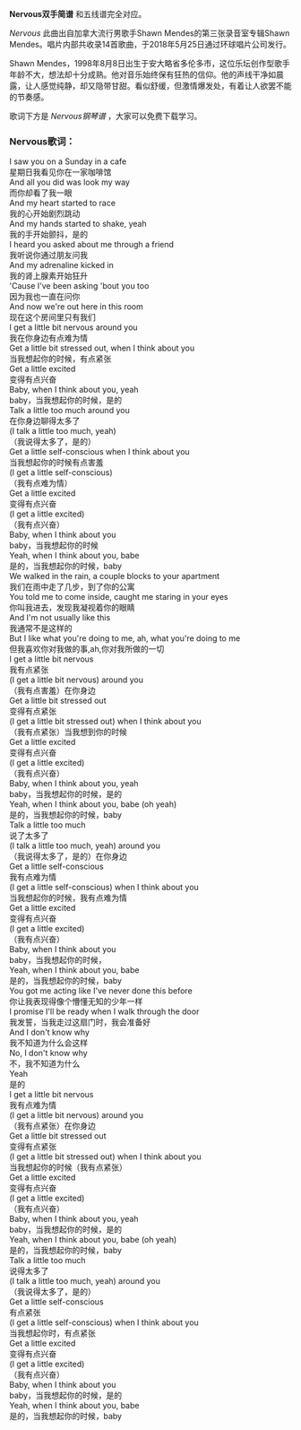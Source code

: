 

**Nervous双手简谱** 和五线谱完全对应。

_Nervous_ 此曲出自加拿大流行男歌手Shawn Mendes的第三张录音室专辑Shawn
Mendes。唱片内部共收录14首歌曲，于2018年5月25日通过环球唱片公司发行。

Shawn
Mendes，1998年8月8日出生于安大略省多伦多市，这位乐坛创作型歌手年龄不大，想法却十分成熟。他对音乐始终保有狂热的信仰。他的声线干净如晨露，让人感觉纯静，却又隐带甘甜。看似舒缓，但激情爆发处，有着让人欲罢不能的节奏感。

歌词下方是 _Nervous钢琴谱_ ，大家可以免费下载学习。

### Nervous歌词：

I saw you on a Sunday in a cafe  
星期日我看见你在一家咖啡馆  
And all you did was look my way  
而你却看了我一眼  
And my heart started to race  
我的心开始剧烈跳动  
And my hands started to shake, yeah  
我的手开始颤抖，是的  
I heard you asked about me through a friend  
我听说你通过朋友问我  
And my adrenaline kicked in  
我的肾上腺素开始狂升  
'Cause I've been asking 'bout you too  
因为我也一直在问你  
And now we're out here in this room  
现在这个房间里只有我们  
I get a little bit nervous around you  
我在你身边有点难为情  
Get a little bit stressed out, when I think about you  
当我想起你的时候，有点紧张  
Get a little excited  
变得有点兴奋  
Baby, when I think about you, yeah  
baby，当我想起你的时候，是的  
Talk a little too much around you  
在你身边聊得太多了  
(I talk a little too much, yeah)  
（我说得太多了，是的）  
Get a little self-conscious when I think about you  
当我想起你的时候有点害羞  
(I get a little self-conscious)  
（我有点难为情）  
Get a little excited  
变得有点兴奋  
(I get a little excited)  
（我有点兴奋）  
Baby, when I think about you  
baby，当我想起你的时候  
Yeah, when I think about you, babe  
是的，当我想起你的时候，baby  
We walked in the rain, a couple blocks to your apartment  
我们在雨中走了几步，到了你的公寓  
You told me to come inside, caught me staring in your eyes  
你叫我进去，发现我凝视着你的眼睛  
And I'm not usually like this  
我通常不是这样的  
But I like what you're doing to me, ah, what you're doing to me  
但我喜欢你对我做的事,ah,你对我所做的一切  
I get a little bit nervous  
我有点紧张  
(I get a little bit nervous) around you  
（我有点害羞）在你身边  
Get a little bit stressed out  
变得有点紧张  
(I get a little bit stressed out) when I think about you  
（我有点紧张）当我想到你的时候  
Get a little excited  
变得有点兴奋  
(I get a little excited)  
（我有点兴奋）  
Baby, when I think about you, yeah  
baby，当我想起你的时候，是的  
Yeah, when I think about you, babe (oh yeah)  
是的，当我想起你的时候，baby  
Talk a little too much  
说了太多了  
(I talk a little too much, yeah) around you  
（我说得太多了，是的）在你身边  
Get a little self-conscious  
我有点难为情  
(I get a little self-conscious) when I think about you  
当我想起你的时候，我有点难为情  
Get a little excited  
变得有点兴奋  
(I get a little excited)  
（我有点兴奋）  
Baby, when I think about you  
baby，当我想起你的时候，  
Yeah, when I think about you, babe  
是的，当我想起你的时候，baby  
You got me acting like I've never done this before  
你让我表现得像个懵懂无知的少年一样  
I promise I'll be ready when I walk through the door  
我发誓，当我走过这扇门时，我会准备好  
And I don't know why  
我不知道为什么会这样  
No, I don't know why  
不，我不知道为什么  
Yeah  
是的  
I get a little bit nervous  
我有点难为情  
(I get a little bit nervous) around you  
（我有点紧张）在你身边  
Get a little bit stressed out  
变得有点紧张  
(I get a little bit stressed out) when I think about you  
当我想起你的时候（我有点紧张）  
Get a little excited  
变得有点兴奋  
(I get a little excited)  
（我有点兴奋）  
Baby, when I think about you, yeah  
baby，当我想起你的时候，是的  
Yeah, when I think about you, babe (oh yeah)  
是的，当我想起你的时候，baby  
Talk a little too much  
说得太多了  
(I talk a little too much, yeah) around you  
（我说得太多了，是的）  
Get a little self-conscious  
有点紧张  
(I get a little self-conscious) when I think about you  
当我想起你时，有点紧张  
Get a little excited  
变得有点兴奋  
(I get a little excited)  
（我有点兴奋）  
Baby, when I think about you  
baby，当我想起你的时候，是的  
Yeah, when I think about you, babe  
是的，当我想起你的时候，baby

